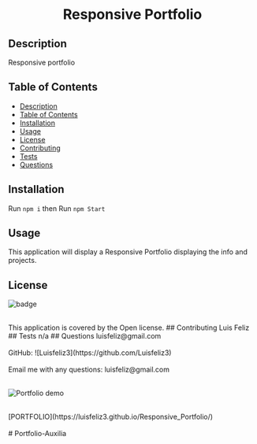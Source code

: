 <h1 align="center">Responsive Portfolio
  
## Description
 Responsive portfolio 
 
## Table of Contents
- [Description](#description)
- [Table of Contents](#table-of-contents)
- [Installation](#installation)
- [Usage](#usage)
- [License](#license)
- [Contributing](#contributing)
- [Tests](#tests)
- [Questions](#questions)
## Installation
Run `npm i`
then Run `npm Start` 
## Usage
 This application will display a Responsive Portfolio displaying the info and projects.
## License
![badge](https://img.shields.io/badge/license-Open-brightgreen)
  
<br/>
This application is covered by the Open license. 
## Contributing
 Luis Feliz 
## Tests
 n/a
## Questions
 luisfeliz@gmail.com<br />
<br />
 GitHub: ![Luisfeliz3](https://github.com/Luisfeliz3)<br />
<br />
 Email me with any questions: luisfeliz@gmail.com<br /><br />

![Portfolio demo](./giphy.gif)

<br />
[PORTFOLIO](https://luisfeliz3.github.io/Responsive_Portfolio/)<br />
<br />#   P o r t f o l i o - A u x i l i a  
 